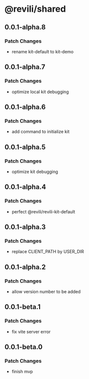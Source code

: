 # @revili/shared

## 0.0.1-alpha.8

### Patch Changes

- rename kit-default to kit-demo

## 0.0.1-alpha.7

### Patch Changes

- optimize local kit debugging

## 0.0.1-alpha.6

### Patch Changes

- add command to initialize kit

## 0.0.1-alpha.5

### Patch Changes

- optimize kit debugging

## 0.0.1-alpha.4

### Patch Changes

- perfect @revili/revili-kit-default

## 0.0.1-alpha.3

### Patch Changes

- replace CLIENT_PATH by USER_DIR

## 0.0.1-alpha.2

### Patch Changes

- allow version number to be added

## 0.0.1-beta.1

### Patch Changes

- fix vite server error

## 0.0.1-beta.0

### Patch Changes

- finish mvp
